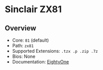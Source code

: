 # Sinclair ZX81

## Overview

- Core: `81` (default)
- Path: `zx81`
- Supported Extensions: `.tzx .p .zip .7z`
- Bios: None
- Documentation: [EightyOne](https://docs.libretro.com/library/eightyone/)
